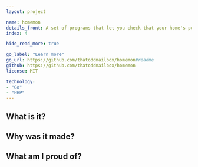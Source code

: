 ```yaml
---
layout: project

name: homemon
details_front: A set of programs that let you check that your home's power is on, meaning you can distinguish between an Internet outage and a power outage. You install a program on a central server and another on a physical device, and the device sends regular reports to your server via a cellular connection.
index: 4

hide_read_more: true

go_label: "Learn more"
go_url: https://github.com/thatoddmailbox/homemon#readme
github: https://github.com/thatoddmailbox/homemon
license: MIT

technology:
- "Go"
- "PHP"
---
```

## What is it?

## Why was it made?

## What am I proud of?
